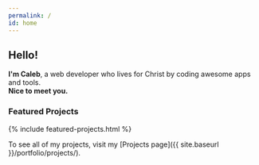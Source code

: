 ```yaml
---
permalink: /
id: home
---
```


## Hello!

**I'm Caleb**, a web developer who lives for Christ by coding awesome apps and tools.  
**Nice to meet you.**

### Featured Projects

{% include featured-projects.html %}

To see all of my projects, visit my [Projects page]({{ site.baseurl }}/portfolio/projects/).
